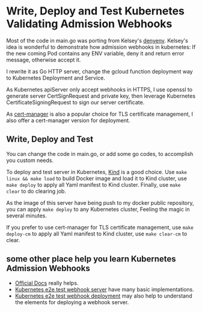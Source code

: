 # Write, Deploy and Test Kubernetes Validating Admission Webhooks

Most of the code in main.go was porting from Kelsey's [denyenv](https://github.com/kelseyhightower/denyenv-validating-admission-webhook).
Kelsey's idea is wonderful to demonstrate how admission webhooks in kubernetes: If the new coming Pod contains any ENV variable, deny it and return error message, otherwise accept it.

I rewrite it as Go HTTP server, change the gcloud function deployment way to Kubernetes Deployment and Service.

As Kubernetes apiServer only accept webhooks in HTTPS, I use openssl to generate server CertSignRequest and private key, then leverage Kubernetes CertificateSigningRequest to sign our server certificate.

As [cert-manager](https://github.com/jetstack/cert-manager) is also a popular choice for TLS certificate management, I also offer a cert-manager version for deployment.

##  Write, Deploy and Test

You can change the code in main.go, or add some go codes, to accomplish you custom needs.

To deploy and test server in Kubernetes, [Kind](https://kind.sigs.k8s.io/docs/user/quick-start/) is a good choice.
Use `make linux && make load` to build Docker image and load it to Kind cluster, use `make deploy` to apply all Yaml manifest to Kind cluster.
Finally, use `make clear` to do clearing job.

As the image of this server have being push to my docker public repository, you can apply `make deploy` to any Kubernetes cluster, Feeling the magic in several minutes.

If you prefer to use cert-manager for  TLS certificate management,  use `make deploy-cm` to apply all Yaml manifest to Kind cluster,
use `make clear-cm` to clear.

## some other place help you learn Kubernetes Admission Webhooks

- [Official Docs](https://kind.sigs.k8s.io/docs/user/quick-start/) really helps.
- [Kubernetes e2e test webhook server](https://github.com/kubernetes/kubernetes/tree/fcdd6d82257f108bdf631ec1daa8cfcd6553b5ad/test/images/agnhost/webhook) have many basic implementations.
- [Kubernetes e2e test webhook deployment](https://github.com/kubernetes/kubernetes/blob/e8462b5b5dc2584fdcd18e6bcfe9f1e4d970a529/test/e2e/apimachinery/webhook.go#L301) may also help to understand the elements for deploying a webhook server. 